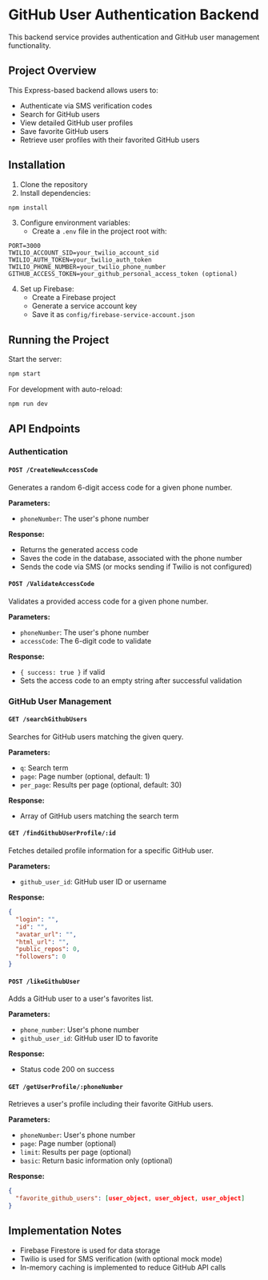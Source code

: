 # GitHub User Authentication Backend

This backend service provides authentication and GitHub user management functionality.

## Project Overview

This Express-based backend allows users to:
- Authenticate via SMS verification codes
- Search for GitHub users
- View detailed GitHub user profiles
- Save favorite GitHub users
- Retrieve user profiles with their favorited GitHub users

## Installation

1. Clone the repository
2. Install dependencies:
```bash
npm install
```
3. Configure environment variables:
   - Create a `.env` file in the project root with:
```
PORT=3000
TWILIO_ACCOUNT_SID=your_twilio_account_sid
TWILIO_AUTH_TOKEN=your_twilio_auth_token
TWILIO_PHONE_NUMBER=your_twilio_phone_number
GITHUB_ACCESS_TOKEN=your_github_personal_access_token (optional)
```
4. Set up Firebase:
   - Create a Firebase project
   - Generate a service account key
   - Save it as `config/firebase-service-account.json`

## Running the Project

Start the server:
```bash
npm start
```

For development with auto-reload:
```bash
npm run dev
```

## API Endpoints

### Authentication

#### `POST /CreateNewAccessCode`
Generates a random 6-digit access code for a given phone number.

**Parameters:**
- `phoneNumber`: The user's phone number

**Response:**
- Returns the generated access code
- Saves the code in the database, associated with the phone number
- Sends the code via SMS (or mocks sending if Twilio is not configured)

#### `POST /ValidateAccessCode`
Validates a provided access code for a given phone number.

**Parameters:**
- `phoneNumber`: The user's phone number
- `accessCode`: The 6-digit code to validate

**Response:**
- `{ success: true }` if valid
- Sets the access code to an empty string after successful validation

### GitHub User Management

#### `GET /searchGithubUsers`
Searches for GitHub users matching the given query.

**Parameters:**
- `q`: Search term
- `page`: Page number (optional, default: 1)
- `per_page`: Results per page (optional, default: 30)

**Response:**
- Array of GitHub users matching the search term

#### `GET /findGithubUserProfile/:id`
Fetches detailed profile information for a specific GitHub user.

**Parameters:**
- `github_user_id`: GitHub user ID or username

**Response:**
```json
{
  "login": "",
  "id": "",
  "avatar_url": "",
  "html_url": "",
  "public_repos": 0,
  "followers": 0
}
```

#### `POST /likeGithubUser`
Adds a GitHub user to a user's favorites list.

**Parameters:**
- `phone_number`: User's phone number
- `github_user_id`: GitHub user ID to favorite

**Response:**
- Status code 200 on success

#### `GET /getUserProfile/:phoneNumber`
Retrieves a user's profile including their favorite GitHub users.

**Parameters:**
- `phoneNumber`: User's phone number
- `page`: Page number (optional)
- `limit`: Results per page (optional)
- `basic`: Return basic information only (optional)

**Response:**
```json
{
  "favorite_github_users": [user_object, user_object, user_object]
}
```

## Implementation Notes

- Firebase Firestore is used for data storage
- Twilio is used for SMS verification (with optional mock mode)
- In-memory caching is implemented to reduce GitHub API calls 